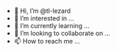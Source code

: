 - 👋 Hi, I’m @tl-lezard
- 👀 I’m interested in ...
- 🌱 I’m currently learning ...
- 💞️ I’m looking to collaborate on ...
- 📫 How to reach me ...

<!---
tl-lezard/tl-lezard is a ✨ special ✨ repository because its `README.md` (this file) appears on your GitHub profile.
You can click the Preview link to take a look at your changes.
--->
